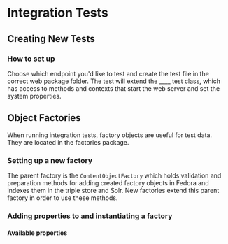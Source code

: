 # Integration Tests

## Creating New Tests
### How to set up 
Choose which endpoint you'd like to test and create the test file in the correct web package
folder. The test will extend the ____ test class, which has access to methods and contexts
that start the web server and set the system properties.

## Object Factories
When running integration tests, factory objects are useful for test data. They are located
in the factories package.

### Setting up a new factory
The parent factory is the `ContentObjectFactory` which holds validation and preparation
methods for adding created factory objects in Fedora and indexes them in the triple store
and Solr. New factories extend this parent factory in order to use these methods.

### Adding properties to and instantiating a factory

#### Available properties

